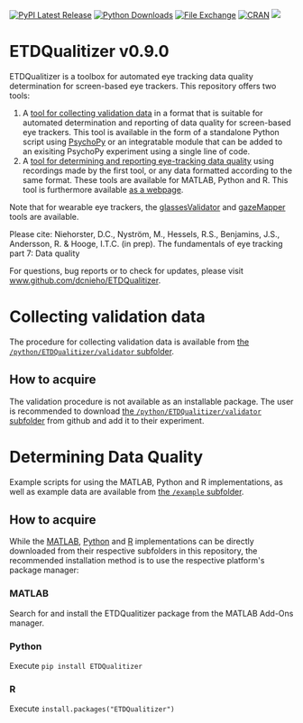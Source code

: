 [![PyPI Latest Release](https://img.shields.io/pypi/v/ETDQualitizer.svg)](https://pypi.org/project/ETDQualitizer/)
[![Python Downloads](https://static.pepy.tech/badge/ETDQualitizer)](https://pepy.tech/project/ETDQualitizer)
[![File Exchange](https://www.mathworks.com/matlabcentral/images/matlab-file-exchange.svg)](https://se.mathworks.com/matlabcentral/fileexchange/181328-etdqualitizer)
[![CRAN](https://www.r-pkg.org/badges/version/ETDQualitizer?color=green)](https://cran.r-project.org/package=ETDQualitizer)
[![](http://cranlogs.r-pkg.org/badges/grand-total/ETDQualitizer?color=green)](https://cran.r-project.org/package=ETDQualitizer)

# ETDQualitizer v0.9.0
ETDQualitizer is a toolbox for automated eye tracking data quality determination for screen-based eye trackers. This repository offers two tools:
1. A [tool for collecting validation data](#collecting-validation-data) in a format that is suitable for automated determination and reporting of data quality for screen-based eye trackers. This tool is available in the form of a standalone Python script using [PsychoPy](https://www.psychopy.org/) or an integratable module that can be added to an exisiting PsychoPy experiment using a single line of code.
2. A [tool for determining and reporting eye-tracking data quality](#determining-data-quality) using recordings made by the first tool, or any data formatted according to the same format. These tools are available for MATLAB, Python and R. This tool is furthermore available [as a webpage](https://dcnieho.github.io/ETDQualitizer/).

Note that for wearable eye trackers, the [glassesValidator](https://github.com/dcnieho/glassesValidator) and [gazeMapper](https://github.com/dcnieho/gazeMapper) tools are available.

Please cite:
Niehorster, D.C., Nyström, M., Hessels, R.S., Benjamins, J.S., Andersson, R. & Hooge, I.T.C. (in prep). The fundamentals of eye tracking part 7: Data quality

For questions, bug reports or to check for updates, please visit
www.github.com/dcnieho/ETDQualitizer.

# Collecting validation data
The procedure for collecting validation data is available from [the `/python/ETDQualitizer/validator` subfolder](/python/ETDQualitizer/validator).

## How to acquire
The validation procedure is not available as an installable package. The user is recommended to download [the `/python/ETDQualitizer/validator` subfolder](/python/ETDQualitizer/validator) from github and add it to their experiment.

# Determining Data Quality
Example scripts for using the MATLAB, Python and R implementations, as well as example data are available from [the `/example` subfolder](/example). 

## How to acquire
While the [MATLAB](/matlab), [Python](/python/ETDQualitizer) and [R](/r/ETDQualitizer) implementations can be directly downloaded from their respective subfolders in this repository, the recommended installation method is to use the respective platform's package manager:
### MATLAB
Search for and install the ETDQualitizer package from the MATLAB Add-Ons manager.
### Python
Execute `pip install ETDQualitizer`
### R
Execute `install.packages("ETDQualitizer")`
